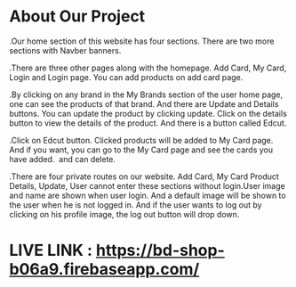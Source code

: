 # About Our Project 

.Our home section of this website has four sections.  There are two more sections with Navber banners.

.There are three other pages along with the homepage.  Add Card, My Card, Login and Login page.  You can add products on add card page.

.By clicking on any brand in the My Brands section of the user home page, one can see the products of that brand.  And there are Update and Details buttons.  You can update the product by clicking update.  Click on the details button to view the details of the product.  And there is a button called Edcut.

.Click on Edcut button.  Clicked products will be added to My Card page.  And if you want, you can go to the My Card page and see the cards you have added.  and can delete.

.There are four private routes on our website.  Add Card, My Card Product Details, Update, User cannot enter these sections without login.User image and name are shown when user login.  And a default image will be shown to the user when he is not logged in.  And if the user wants to log out by clicking on his profile image, the log out button will drop down.


# LIVE LINK : https://bd-shop-b06a9.firebaseapp.com/


